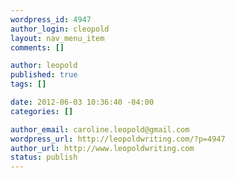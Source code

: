 ```yaml
--- 
wordpress_id: 4947
author_login: cleopold
layout: nav_menu_item
comments: []

author: leopold
published: true
tags: []

date: 2012-06-03 10:36:40 -04:00
categories: []

author_email: caroline.leopold@gmail.com
wordpress_url: http://leopoldwriting.com/?p=4947
author_url: http://www.leopoldwriting.com
status: publish
---
```

 
